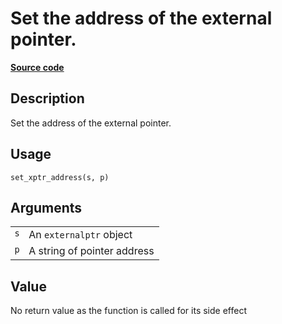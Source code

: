 

# Set the address of the external pointer.

[**Source code**](https://github.com/eddelbuettel/xptr//tree/master/R/#L)

## Description

Set the address of the external pointer.

## Usage

<pre><code class='language-R'>set_xptr_address(s, p)
</code></pre>

## Arguments

<table role="presentation">
<tr>
<td style="white-space: nowrap; font-family: monospace; vertical-align: top">
<code id="s">s</code>
</td>
<td>
An <code>externalptr</code> object
</td>
</tr>
<tr>
<td style="white-space: nowrap; font-family: monospace; vertical-align: top">
<code id="p">p</code>
</td>
<td>
A string of pointer address
</td>
</tr>
</table>

## Value

No return value as the function is called for its side effect
